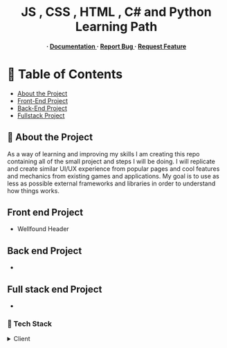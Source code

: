<div align='center'>

<h1>JS , CSS , HTML , C# and Python Learning Path</h1>
<h4> <span> · </span> <a href="https://github.com/shakedlv/learning-path-projects/tree/main/README.md"> Documentation </a> <span> · </span> <a href="https://github.com/shakedlv/learning-path-projects/issues"> Report Bug </a> <span> · </span> <a href="https://github.com/shakedlv/learning-path-projects/issues"> Request Feature </a> </h4>


</div>

# :notebook_with_decorative_cover: Table of Contents

- [About the Project](#star2-about-the-project)
- [Front-End Project](#front-end-projects)
- [Back-End Project](#back-end-projects)
- [Fullstack Project](#full-stack-projects)


## :star2: About the Project
As a way of learning and improving my skills I am creating this repo containing all of the small project and steps I will be doing.
I will replicate and create similar UI/UX experience from popular pages and cool features and mechanics from existing games and applications.
My goal is to use as less as possible external frameworks and libraries in order to understand how things works. 
## Front end Project
- <a hred="https://github.com/shakedlv/learning-path-projects/tree/main/wellfound-header"> Wellfound Header</a>
## Back end Project
- 
## Full stack end Project
- 

### :space_invader: Tech Stack
<details> 
<summary>Client</summary>
<ul>
    <li><a href="">JS</a></li>
    <li><a href="">CSS</a></li>
    <li><a href="">HTML</a></li>
    <li><a href="">C#</a></li>
</ul> 
</details>